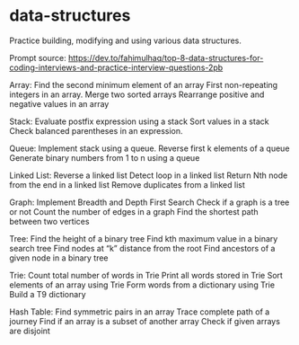 # data-structures
Practice building, modifying and using various data structures.

Prompt source: https://dev.to/fahimulhaq/top-8-data-structures-for-coding-interviews-and-practice-interview-questions-2pb


Array:
Find the second minimum element of an array 
First non-repeating integers in an array. 
Merge two sorted arrays
Rearrange positive and negative values in an array

Stack:
Evaluate postfix expression using a stack
Sort values in a stack
Check balanced parentheses in an expression. 

Queue:
Implement stack using a queue. 
Reverse first k elements of a queue
Generate binary numbers from 1 to n using a queue

Linked List:
Reverse a linked list
Detect loop in a linked list
Return Nth node from the end in a linked list
Remove duplicates from a linked list

Graph:
Implement Breadth and Depth First Search
Check if a graph is a tree or not
Count the number of edges in a graph
Find the shortest path between two vertices

Tree:
Find the height of a binary tree
Find kth maximum value in a binary search tree
Find nodes at “k” distance from the root
Find ancestors of a given node in a binary tree

Trie:
Count total number of words in Trie
Print all words stored in Trie
Sort elements of an array using Trie
Form words from a dictionary using Trie
Build a T9 dictionary

Hash Table:
Find symmetric pairs in an array
Trace complete path of a journey
Find if an array is a subset of another array
Check if given arrays are disjoint

